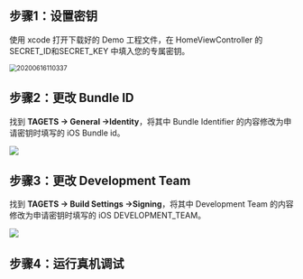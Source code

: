﻿## 步骤1：设置密钥
使用 xcode 打开下载好的 Demo 工程文件，在 HomeViewController 的 SECRET_ID和SECRET_KEY 中填入您的专属密钥。

<img src="https://main.qcloudimg.com/raw/d17501a591d0042a965204d6e7c2480b.png" alt="20200616110337" style="zoom:80%;" />

## 步骤2：更改 Bundle ID

找到 **TAGETS -> General ->Identity**，将其中 Bundle Identifier 的内容修改为申请密钥时填写的 iOS Bundle id。

![](https://main.qcloudimg.com/raw/ee60603d7b2af826eebb2ad2a294dac7.png)

## 步骤3：更改 Development Team

找到 **TAGETS -> Build Settings ->Signing**，将其中 Development Team 的内容修改为申请密钥时填写的 iOS DEVELOPMENT_TEAM。

![](https://main.qcloudimg.com/raw/4f40c89e100e8661603372516d901aee.png)

## 步骤4：运行真机调试

